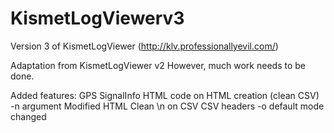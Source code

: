 # KismetLogViewerv3
Version 3 of KismetLogViewer (http://klv.professionallyevil.com/)

Adaptation from KismetLogViewer v2
However, much work needs to be done.

Added features: 
 GPS
 SignalInfo
 HTML code on HTML creation (clean CSV)
 -n argument
 Modified HTML
 Clean \n on CSV
 CSV headers
 -o default mode changed  
